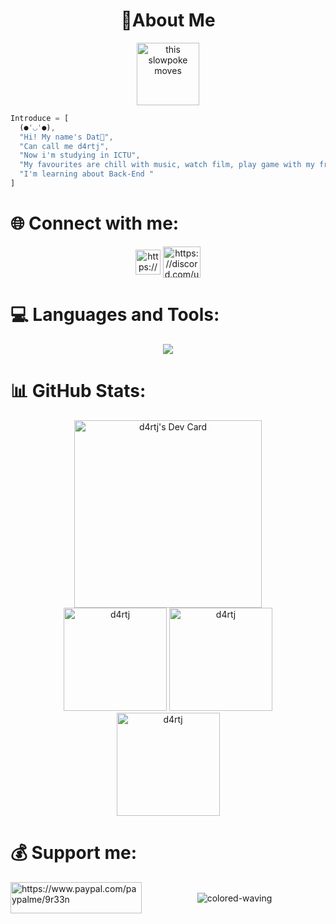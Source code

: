 
<h1 align="center"> 💫About Me </h1>
<div id="header" align="center">
  <img src="https://media.giphy.com/media/M9gbBd9nbDrOTu1Mqx/giphy.gif" alt="this slowpoke moves" width="100"/> <br>
</div>  

```js
Introduce = [   
  (●'◡'●),  
  "Hi! My name's Dat🌝",   
  "Can call me d4rtj",  
  "Now i'm studying in ICTU",  
  "My favourites are chill with music, watch film, play game with my friends and code",  
  "I'm learning about Back-End "  
]
```
###

<h1 align="left">🌐 Connect with me:</h1>
<p align="center">
<a href="https://www.facebook.com/d4rtj" target="_blank"><img align="center" src="https://raw.githubusercontent.com/rahuldkjain/github-profile-readme-generator/master/src/images/icons/Social/facebook.svg" alt="https://www.facebook.com/d4rtj" height="40" width="40" /></a>
<a href="https://discord.com/users/968119621544710195" target="_blank"><img align="center" src="https://raw.githubusercontent.com/rahuldkjain/github-profile-readme-generator/master/src/images/icons/Social/discord.svg" alt="https://discord.com/users/968119621544710195" height="50" width="60" /></a>
</p>

<h1 align="left">💻 Languages and Tools:</h1>
<p align="center"> 
  <img src="https://skillicons.dev/icons?i=js,bootstrap,c,cpp,cloudflare,css,express,figma,github,heroku,html,java,jquery,md,mongodb,mysql,nodejs,powershell,redis,stackoverflow,svg,vscode,gcp,githubactions&theme=dark" />
</p>  
 
###
 
<h1 align="left">📊 GitHub Stats:</h1>
<div align="center">
<a href="https://app.daily.dev/d4rtj"><img align="center" src="https://api.daily.dev/devcards/1e65c3cad50944da8fe8819fa0ed1491.png?r=jqh" width="300" alt="d4rtj's Dev Card"/></a>
</div> 
<div align="center">
  <img height="165em" src="https://github-readme-stats.vercel.app/api?username=d4rtj&hide_border=false&show_icons=true&theme=react&include_all_commits=true&count_private=true" alt="d4rtj" />
  <img height="165em" src="https://github-readme-streak-stats.herokuapp.com/?user=d4rtj&hide_border=false&theme=react&count_private=true" alt="d4rtj" />
</div>
  
<div align="center">
  <img height="165em" src="https://github-readme-stats.vercel.app/api/top-langs?username=d4rtj&hide_border=false&show_icons=true&theme=react&include_all_commits=true&layout=compact&count_private=true" alt="d4rtj" />
</div> 




<h1 align="left">💰 Support me:</h1>
<p>
  <a href="https://www.paypal.com/paypalme/9r33n"> <img align="left" src="https://cdn.buymeacoffee.com/buttons/v2/default-yellow.png" height="50" width="210" alt="https://www.paypal.com/paypalme/9r33n" /></a>
</p>
<br>


<footer align="center">
  <img align="center" alt="colored-waving" src="https://capsule-render.vercel.app/api?type=waving&color=gradient&height=200&section=footer" />
</footer>
